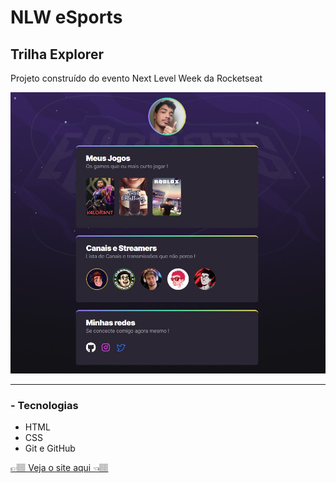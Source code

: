 <h1>NLW eSports</h1>
<h2>Trilha Explorer</h2>
<p>Projeto construído do evento Next Level Week da Rocketseat</p>
<div align='center'>
    <img src="https://github.com/carlos09v/NLWeSports/blob/main/Trilha_Explorer/preview.jpg" width='600'>
</div>
<hr>
<h3>- Tecnologias</h3>
<ul>
    <li>HTML</li>
    <li>CSS</li>
    <li>Git e GitHub</li>
</ul>
<a href="https://carlos09v.github.io/NLWeSports/Trilha_Explorer" target="_blank">👉🏽 Veja o site aqui 👈🏽</a>
